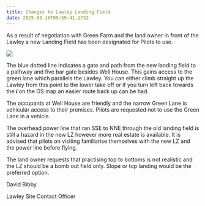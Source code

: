 ```yaml
---
title: Changes to Lawley Landing Field
date: 2025-03-16T09:59:41.273Z
---
```

As a result of negotiation with Green Farm and the land owner in front of the Lawley a new Landing Field has been designated for Pilots to use.

![](/img/lawley-poi.jpg)

The blue dotted line indicates a gate and path from the new landing field to a pathway and five bar gate besides Well House. This gains access to the green lane which parallels the Lawley. You can either climb straight up the Lawley from this point to the lower take off or if you turn left back towards the ***i*** on the OS map an easier route back up can be had.



The occupants at Well House are friendly and the narrow Green Lane is vehicular access to their premises. Pilots are requested not to use the Green Lane in a vehicle.



The overhead power line that ran SSE to NNE through the old landing field is still a hazard in the new LZ however more real estate is available. It is advised that pilots on visiting familiarise themselves with the new LZ and the power line before flying.



The land owner requests that practising top to bottoms is not realistic and the LZ should be a bomb out field only. Slope or top landing would be the preferred option.



David Bibby

Lawley Site Contact Officer